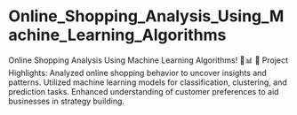 # Online_Shopping_Analysis_Using_Machine_Learning_Algorithms
Online Shopping Analysis Using Machine Learning Algorithms! 🛒📊  🌟 Project Highlights:  Analyzed online shopping behavior to uncover insights and patterns. Utilized machine learning models for classification, clustering, and prediction tasks. Enhanced understanding of customer preferences to aid businesses in strategy building.
